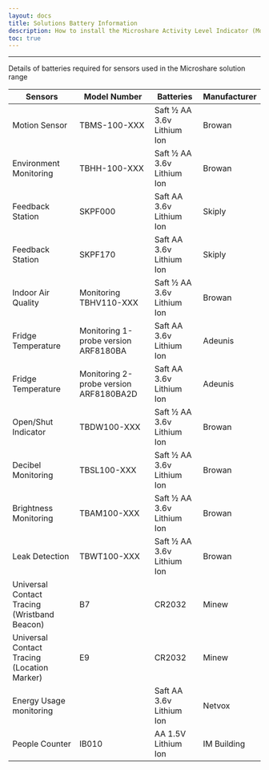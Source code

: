 ```yaml
---
layout: docs
title: Solutions Battery Information
description: How to install the Microshare Activity Level Indicator (Motion Based) solution
toc: true
---
```


---------------------------------------

Details of batteries required for sensors used in the Microshare solution range


| Sensors	                                        | Model Number                               | Batteries	                    | Manufacturer |
| ----------------------------------------------- | ------------------------------------------ | ------------------------------ | ------------ |
| Motion Sensor           	                      | TBMS-100-XXX	                             | Saft ½ AA 3.6v Lithium Ion   	| Browan       |
| Environment Monitoring   	                      | TBHH-100-XXX	                             | Saft ½ AA 3.6v Lithium Ion   	| Browan       |
| Feedback Station        	                      | SKPF000	                                   | Saft AA 3.6v Lithium Ion 	    | Skiply       |
| Feedback Station                                | SKPF170	                                   | Saft AA 3.6v Lithium Ion 	    | Skiply       |
| Indoor Air Quality                              | Monitoring	TBHV110-XXX	                   | Saft ½ AA 3.6v Lithium Ion   	| Browan       |
| Fridge Temperature                              | Monitoring 1-probe version	ARF8180BA	     | Saft AA 3.6v Lithium Ion 	    | Adeunis      |
| Fridge Temperature                              | Monitoring 2-probe version	ARF8180BA2D	   | Saft AA 3.6v Lithium Ion 	    | Adeunis      |
| Open/Shut Indicator                             | TBDW100-XXX	                               | Saft ½ AA 3.6v Lithium Ion     | Browan       | 
| Decibel Monitoring	                            | TBSL100-XXX	                               | Saft ½ AA 3.6v Lithium Ion     | Browan       |
| Brightness Monitoring	                          | TBAM100-XXX	                               | Saft ½ AA 3.6v Lithium Ion 	  | Browan       |
| Leak Detection	                                | TBWT100-XXX	                               | Saft ½ AA 3.6v Lithium Ion     | Browan       |
| Universal Contact Tracing (Wristband Beacon)    | B7	                                       | CR2032 	                      | Minew        |
| Universal Contact Tracing (Location Marker)     | E9	                                       | CR2032 	                      | Minew        |
| Energy Usage monitoring		                      |                                            | Saft AA 3.6v Lithium Ion       | Netvox       |                 
| People Counter		                              | IB010                                      | AA 1.5V Lithium Ion            | IM Building  |
